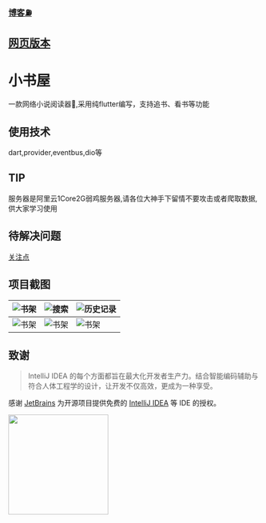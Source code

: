### [博客⛽](https://leetomlee123.github.io/)

## [网页版本](http://134.175.83.19/)



# 小书屋
一款网络小说阅读器📕,采用纯flutter编写，支持追书、看书等功能 
## 使用技术 
dart,provider,eventbus,dio等
## TIP
服务器是阿里云1Core2G弱鸡服务器,请各位大神手下留情不要攻击或者爬取数据,供大家学习使用
## 待解决问题
[关注点](https://github.com/flutter/flutter/issues/30604)  

## 项目截图   

 

| <img src="https://cdn.jsdelivr.net/gh/leetomlee123/hugoblogtalks@master/20210528/微信图片_20210528094941.6ui6kxf4hoc0.jpg" alt="书架"  /> | <img src="https://cdn.jsdelivr.net/gh/leetomlee123/hugoblogtalks@master/20210528/微信图片_20210528094937.24cxmini4c8w.jpg" alt="搜索" /> | <img src="https://cdn.jsdelivr.net/gh/leetomlee123/hugoblogtalks@master/20210528/微信图片_20210528094933.3nokctuthdo0.jpg" alt="历史记录" /> |
| ------------------------------------------------------------ | ------------------------------------------------------------ | ------------------------------------------------------------ |
| <img src="https://cdn.jsdelivr.net/gh/leetomlee123/hugoblogtalks@master/20210528/微信图片_20210528094929.53rt8w0s78s0.jpg" alt="书架"  /> | <img src="https://cdn.jsdelivr.net/gh/leetomlee123/hugoblogtalks@master/20210528/微信图片_20210528094921.2skc99dvu120.jpg" alt="书架"  /> | <img src="https://cdn.jsdelivr.net/gh/leetomlee123/hugoblogtalks@master/20210528/微信图片_20210528094945.303pgmllpyy0.jpg" alt="书架"  /> |                                                           |

## 致谢

> IntelliJ IDEA 的每个方面都旨在最大化开发者生产力。结合智能编码辅助与符合人体工程学的设计，让开发不仅高效，更成为一种享受。

感谢 [JetBrains](https://www.jetbrains.com/?from=fluttercandies) 为开源项目提供免费的 [IntelliJ IDEA](https://www.jetbrains.com/idea/?from=fluttercandies) 等 IDE 的授权。

[<img src="https://cdn.jsdelivr.net/gh/leetomlee123/hugoblogtalks@master/20210528/下载.6f482qcio000.svg" width="200"/>](https://www.jetbrains.com)



​                                                                                              
​                                                                                              
​                                                                                              
​                                                                                              
​                                                                                              
​                                                                                              



